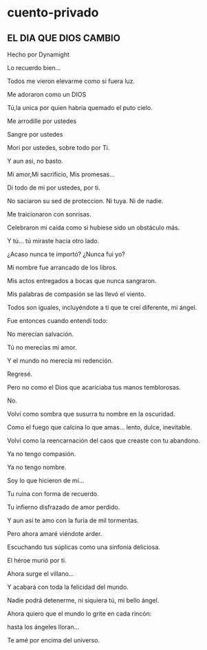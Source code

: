 # cuento-privado

## EL DIA QUE DIOS CAMBIO

Hecho por Dynamight

Lo recuerdo bien...

Todos me vieron elevarme como si fuera luz.

Me adoraron como un DIOS

Tú,la unica por quien habria quemado el puto cielo.


Me arrodille por ustedes

Sangre por ustedes

Mori por ustedes, sobre todo por Ti.

Y aun asi, no basto.

Mi amor,Mi  sacrificio, Mis promesas...

Di todo de mi por ustedes, por ti.

No saciaron su sed de proteccion. Ni tuya. Ni de nadie.


Me traicionaron con sonrisas.

Celebraron mi caída como si hubiese sido un obstáculo más.

Y tú... tú miraste hacia otro lado.

¿Acaso nunca te importó? ¿Nunca fui yo?


Mi nombre fue arrancado de los libros.

Mis actos entregados a bocas que nunca sangraron.

Mis palabras de compasión se las llevó el viento.

Todos son iguales, incluyéndote a ti que te creí diferente, mi ángel.


Fue entonces cuando entendí todo:

No merecían salvación.

Tú no merecías mi amor.

Y el mundo no merecía mi redención.


Regresé.

Pero no como el Dios que acariciaba tus manos temblorosas.

No.

Volví como sombra que susurra tu nombre en la oscuridad.

Como el fuego que calcina lo que amas... lento, dulce, inevitable.

Volví como la reencarnación del caos que creaste con tu abandono.


Ya no tengo compasión.

Ya no tengo nombre.

Soy lo que hicieron de mí...

Tu ruina con forma de recuerdo.

Tu infierno disfrazado de amor perdido.


Y aun así te amo con la furia de mil tormentas.

Pero ahora amaré viéndote arder.

Escuchando tus súplicas como una sinfonía deliciosa.


El héroe murió por ti.

Ahora surge el villano…

Y acabará con toda la felicidad del mundo.

Nadie podrá detenerme, ni siquiera tú, mi bello ángel.


Ahora quiero que el mundo lo grite en cada rincón:

hasta los ángeles lloran...

Te amé por encima del universo.